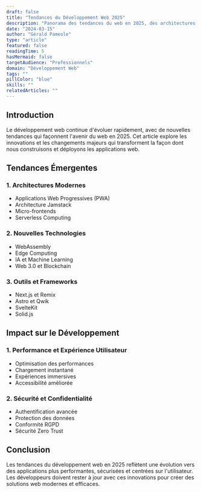 ```yaml
---
draft: false
title: "Tendances du Développement Web 2025"
description: "Panorama des tendances du web en 2025, des architectures émergentes aux nouvelles technologies."
date: "2024-03-15"
author: "Gérald Pameole"
type: "article"
featured: false
readingTime: 5
hasMermaid: false
targetAudience: "Professionnels"
domain: "Développement Web"
tags: ""
pillColor: "blue"
skills: ""
relatedArticles: ""
---
```


## Introduction

Le développement web continue d'évoluer rapidement, avec de nouvelles tendances qui façonnent l'avenir du web en 2025. Cet article explore les innovations et les changements majeurs qui transforment la façon dont nous construisons et déployons les applications web.

## Tendances Émergentes

### 1. Architectures Modernes

- Applications Web Progressives (PWA)
- Architecture Jamstack
- Micro-frontends
- Serverless Computing

### 2. Nouvelles Technologies

- WebAssembly
- Edge Computing
- IA et Machine Learning
- Web 3.0 et Blockchain

### 3. Outils et Frameworks

- Next.js et Remix
- Astro et Qwik
- SvelteKit
- Solid.js

## Impact sur le Développement

### 1. Performance et Expérience Utilisateur

- Optimisation des performances
- Chargement instantané
- Expériences immersives
- Accessibilité améliorée

### 2. Sécurité et Confidentialité

- Authentification avancée
- Protection des données
- Conformité RGPD
- Sécurité Zero Trust

## Conclusion

Les tendances du développement web en 2025 reflètent une évolution vers des applications plus performantes, sécurisées et centrées sur l'utilisateur. Les développeurs doivent rester à jour avec ces innovations pour créer des solutions web modernes et efficaces.
